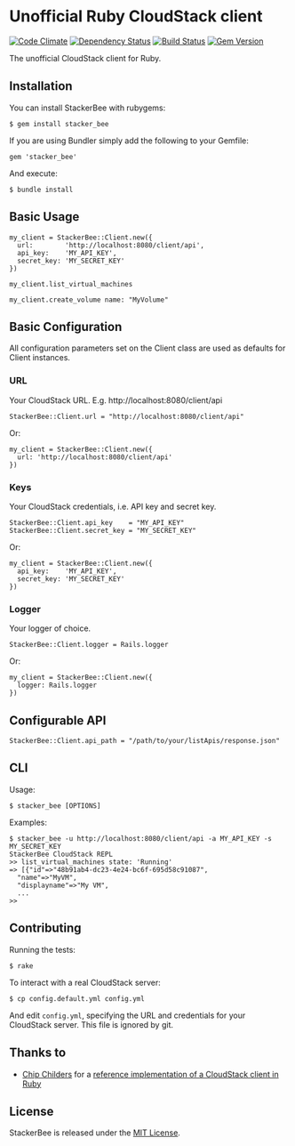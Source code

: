 # Unofficial Ruby CloudStack client

[![Code Climate](https://codeclimate.com/github/promptworks/stacker_bee.png)](https://codeclimate.com/github/promptworks/stacker_bee)
[![Dependency Status](https://gemnasium.com/promptworks/stacker_bee.png)](https://gemnasium.com/promptworks/stacker_bee)
[![Build Status](https://travis-ci.org/promptworks/stacker_bee.png?branch=master)](https://travis-ci.org/promptworks/stacker_bee)
[![Gem Version](https://badge.fury.io/rb/stacker_bee.png)](http://badge.fury.io/rb/stacker_bee)

The unofficial CloudStack client for Ruby.

## Installation

You can install StackerBee with rubygems:

    $ gem install stacker_bee

If you are using Bundler simply add the following to your Gemfile:

    gem 'stacker_bee'

And execute:

    $ bundle install

## Basic Usage

    my_client = StackerBee::Client.new({
      url:        'http://localhost:8080/client/api',
      api_key:    'MY_API_KEY',
      secret_key: 'MY_SECRET_KEY'
    })

    my_client.list_virtual_machines

    my_client.create_volume name: "MyVolume"

## Basic Configuration

All configuration parameters set on the Client class are used as defaults for Client instances.

### URL

Your CloudStack URL. E.g. http://localhost:8080/client/api

    StackerBee::Client.url = "http://localhost:8080/client/api"

Or:

    my_client = StackerBee::Client.new({
      url: 'http://localhost:8080/client/api'
    })

### Keys

Your CloudStack credentials, i.e. API key and secret key.

    StackerBee::Client.api_key    = "MY_API_KEY"
    StackerBee::Client.secret_key = "MY_SECRET_KEY"

Or:

    my_client = StackerBee::Client.new({
      api_key:    'MY_API_KEY',
      secret_key: 'MY_SECRET_KEY'
    })

### Logger

Your logger of choice.

    StackerBee::Client.logger = Rails.logger

Or:

    my_client = StackerBee::Client.new({
      logger: Rails.logger
    })

## Configurable API

    StackerBee::Client.api_path = "/path/to/your/listApis/response.json"

## CLI

Usage:

    $ stacker_bee [OPTIONS]

Examples:

    $ stacker_bee -u http://localhost:8080/client/api -a MY_API_KEY -s MY_SECRET_KEY
    StackerBee CloudStack REPL
    >> list_virtual_machines state: 'Running'
    => [{"id"=>"48b91ab4-dc23-4e24-bc6f-695d58c91087",
      "name"=>"MyVM",
      "displayname"=>"My VM",
      ...
    >>

## Contributing

Running the tests:

    $ rake

To interact with a real CloudStack server:

    $ cp config.default.yml config.yml

And edit `config.yml`, specifying the URL and credentials for your CloudStack server. This file is ignored by git.

## Thanks to

- [Chip Childers](http://github.com/chipchilders) for a [reference implementation of a CloudStack client in Ruby](http://chipchilders.github.io/cloudstack_ruby_client/)

## License

StackerBee is released under the [MIT License](http://www.opensource.org/licenses/MIT).
